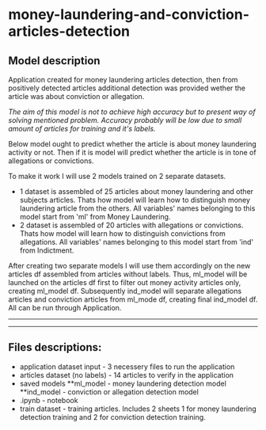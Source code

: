# money-laundering-and-conviction-articles-detection

## Model description

Application created for money laundering articles detection, then from positively detected articles additional detection was provided wether the article was about conviction or allegation.

*The aim of this model is not to achieve high accuracy but to present way of 
solving mentioned problem. Accuracy probably will be low due to small amount of articles for training and it's labels.*


Below model ought to predict whether the article is about money laundering activity or not. Then if it is model will predict whether the article is in tone of allegations or convictions.

To make it work I will use 2 models trained on 2 separate datasets.
* 1 dataset is assembled of 25 articles about money laundering and other subjects articles. Thats how model will learn how to distinguish money laundering article from the others. All variables' names belonging to this model start from 'ml' from Money Laundering.
* 2 dataset is assembled of 20 articles with allegations or convictions. Thats how model will learn how to distinguish convictions from allegations. All variables' names belonging to this model start from 'ind' from Indictment.

After creating two separate models I will use them accordingly on the new articles df assembled from articles without labels. Thus, ml_model will be launched on the articles df first to filter out money activity articles only, creating ml_model df. Subsequently ind_model will separate allegations articles and conviction articles from ml_mode df, creating final ind_model df. All can be run through Application.

--------------
------------
## Files descriptions:

* application dataset input - 3 necessery files to run the application
* articles dataset (no labels) - 14 articles to verify in the application
* saved models
      **ml_model - money laundering detection model
      **ind_model - conviction or allegation detection model
* .ipynb - notebook
* train dataset - training articles. Includes 2 sheets 1 for money laundering detection training and 2 for conviction detection training.
